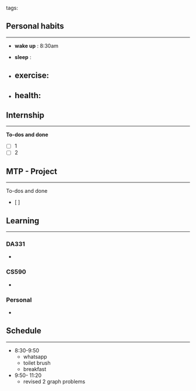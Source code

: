 tags: 
## Personal habits
--- 

- **wake up** : 8:30am

- **sleep** :

-  **exercise**:
	- 

-  **health**: 
	- 



## Internship 
---
**To-dos and done**
- [ ] 1
- [ ] 2

## MTP - Project
--- 
To-dos and done
- [ ] 



## Learning
---
### DA331
- 

### CS590
- 

### Personal
- 

## Schedule
---
- 8:30-9:50
	- whatsapp
	- toilet brush
	- breakfast
- 9:50- 11:20
	- revised 2 graph problems